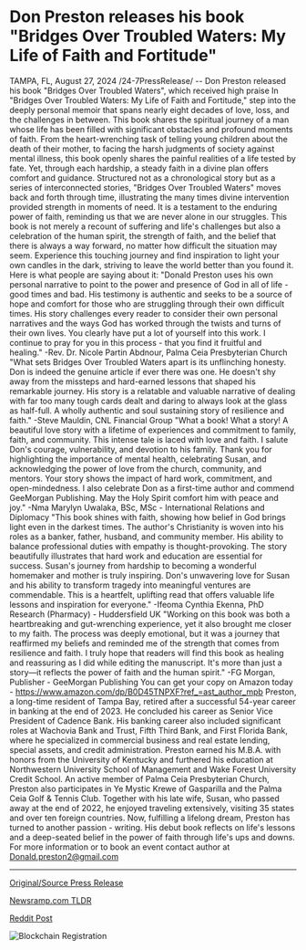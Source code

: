 # Don Preston releases his book "Bridges Over Troubled Waters: My Life of Faith and Fortitude"

TAMPA, FL, August 27, 2024 /24-7PressRelease/ -- Don Preston released his book "Bridges Over Troubled Waters", which received high praise  In "Bridges Over Troubled Waters: My Life of Faith and Fortitude," step into the deeply personal memoir that spans nearly eight decades of love, loss, and the challenges in between. This book shares the spiritual journey of a man whose life has been filled with significant obstacles and profound moments of faith. From the heart-wrenching task of telling young children about the death of their mother, to facing the harsh judgments of society against mental illness, this book openly shares the painful realities of a life tested by fate. Yet, through each hardship, a steady faith in a divine plan offers comfort and guidance.  Structured not as a chronological story but as a series of interconnected stories, "Bridges Over Troubled Waters" moves back and forth through time, illustrating the many times divine intervention provided strength in moments of need. It is a testament to the enduring power of faith, reminding us that we are never alone in our struggles.  This book is not merely a recount of suffering and life's challenges but also a celebration of the human spirit, the strength of faith, and the belief that there is always a way forward, no matter how difficult the situation may seem. Experience this touching journey and find inspiration to light your own candles in the dark, striving to leave the world better than you found it.  Here is what people are saying about it:  "Donald Preston uses his own personal narrative to point to the power and presence of God in all of life - good times and bad. His testimony is authentic and seeks to be a source of hope and comfort for those who are struggling through their own difficult times. His story challenges every reader to consider their own personal narratives and the ways God has worked through the twists and turns of their own lives. You clearly have put a lot of yourself into this work. I continue to pray for you in this process - that you find it fruitful and healing." -Rev. Dr. Nicole Partin Abdnour, Palma Ceia Presbyterian Church  "What sets Bridges Over Troubled Waters apart is its unflinching honesty. Don is indeed the genuine article if ever there was one. He doesn't shy away from the missteps and hard-earned lessons that shaped his remarkable journey. His story is a relatable and valuable narrative of dealing with far too many tough cards dealt and daring to always look at the glass as half-full. A wholly authentic and soul sustaining story of resilience and faith." -Steve Mauldin, CNL Financial Group  "What a book! What a story! A beautiful love story with a lifetime of experiences and commitment to family, faith, and community. This intense tale is laced with love and faith. I salute Don's courage, vulnerability, and devotion to his family. Thank you for highlighting the importance of mental health, celebrating Susan, and acknowledging the power of love from the church, community, and mentors. Your story shows the impact of hard work, commitment, and open-mindedness. I also celebrate Don as a first-time author and commend GeeMorgan Publishing. May the Holy Spirit comfort him with peace and joy." -Nma Marylyn Uwalaka, BSc, MSc - International Relations and Diplomacy  "This book shines with faith, showing how belief in God brings light even in the darkest times. The author's Christianity is woven into his roles as a banker, father, husband, and community member. His ability to balance professional duties with empathy is thought-provoking. The story beautifully illustrates that hard work and education are essential for success. Susan's journey from hardship to becoming a wonderful homemaker and mother is truly inspiring. Don's unwavering love for Susan and his ability to transform tragedy into meaningful ventures are commendable. This is a heartfelt, uplifting read that offers valuable life lessons and inspiration for everyone." -Ifeoma Cynthia Ekenna, PhD Research (Pharmacy) - Huddersfield UK  "Working on this book was both a heartbreaking and gut-wrenching experience, yet it also brought me closer to my faith. The process was deeply emotional, but it was a journey that reaffirmed my beliefs and reminded me of the strength that comes from resilience and faith. I truly hope that readers will find this book as healing and reassuring as I did while editing the manuscript. It's more than just a story—it reflects the power of faith and the human spirit." -FG Morgan, Publisher - GeeMorgan Publishing  You can get your copy on Amazon today - https://www.amazon.com/dp/B0D45TNPXF?ref_=ast_author_mpb  Preston, a long-time resident of Tampa Bay, retired after a successful 54-year career in banking at the end of 2023. He concluded his career as Senior Vice President of Cadence Bank. His banking career also included significant roles at Wachovia Bank and Trust, Fifth Third Bank, and First Florida Bank, where he specialized in commercial business and real estate lending, special assets, and credit administration.  Preston earned his M.B.A. with honors from the University of Kentucky and furthered his education at Northwestern University School of Management and Wake Forest University Credit School.  An active member of Palma Ceia Presbyterian Church, Preston also participates in Ye Mystic Krewe of Gasparilla and the Palma Ceia Golf & Tennis Club. Together with his late wife, Susan, who passed away at the end of 2022, he enjoyed traveling extensively, visiting 35 states and over ten foreign countries.  Now, fulfilling a lifelong dream, Preston has turned to another passion - writing. His debut book reflects on life's lessons and a deep-seated belief in the power of faith through life's ups and downs.  For more information or to book an event contact author at  Donald.preston2@gmail.com 

---

[Original/Source Press Release](https://www.24-7pressrelease.com/press-release/513800/don-preston-releases-his-book-bridges-over-troubled-waters-my-life-of-faith-and-fortitude)
                    

[Newsramp.com TLDR](None) 



[Reddit Post](https://www.reddit.com/r/newsramp/comments/1f2ayk8/don_preston_releases_inspirational_memoir_bridges/) 



![Blockchain Registration](https://cdn.newsramp.app/24-7PressRelease/qrcode/248/27/oxeniWRC.webp)